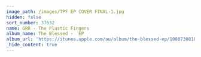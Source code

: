 ```yaml
---
image_path: /images/TPF EP COVER FINAL-1.jpg
hidden: false
sort_number: 37632
name: GRR - The Plastic Fingers
album_name: The Blessed -  EP
album_url: 'https://itunes.apple.com/au/album/the-blessed-ep/1088730818'
_hide_content: true
---
```


